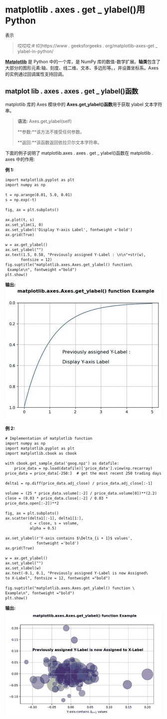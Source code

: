 # matplotlib . axes . get _ ylabel()用 Python

表示

> 哎哎哎:# t0]https://www . geeksforgeeks . org/matplotlib-axes-get _ ylabel-in-python/

**[Matplotlib](https://www.geeksforgeeks.org/python-introduction-matplotlib/)** 是 Python 中的一个库，是 NumPy 库的数值-数学扩展。**轴类**包含了大部分的图形元素:轴、刻度、线二维、文本、多边形等。，并设置坐标系。Axes 的实例通过回调属性支持回调。

## matplot lib . axes . axes . get _ ylabel()函数

matplotlib 库的 Axes 模块中的 **Axes.get_ylabel()函数**用于获取 ylabel 文本字符串。

> **语法:** Axes.get_ylabel(self)
> 
> **参数:**该方法不接受任何参数。
> 
> **返回:**该函数返回依拉贝尔文本字符串。

下面的例子说明了 matplotlib.axes . axes . get _ ylabel()函数在 matplotlib . axes 中的作用:

**例 1:**

```
import matplotlib.pyplot as plt
import numpy as np

t = np.arange(0.01, 5.0, 0.01)
s = np.exp(-t)

fig, ax = plt.subplots()

ax.plot(t, s)
ax.set_ylim(1, 0)
ax.set_ylabel('Display Y-axis Label', fontweight ='bold')
ax.grid(True)

w = ax.get_ylabel()
ax.set_ylabel("")
ax.text(1.5, 0.58, "Previously assigned Y-Label : \n\n"+str(w),
       fontsize = 12)
fig.suptitle("matplotlib.axes.Axes.get_ylabel() function\
 Example\n", fontweight ="bold")
plt.show()
```

**输出:**
![](img/bee082c170e2429f05c8576acae58aa2.png)

**例 2:**

```
# Implementation of matplotlib function
import numpy as np
import matplotlib.pyplot as plt
import matplotlib.cbook as cbook

with cbook.get_sample_data('goog.npz') as datafile:
    price_data = np.load(datafile)['price_data'].view(np.recarray)
price_data = price_data[-250:]  # get the most recent 250 trading days

delta1 = np.diff(price_data.adj_close) / price_data.adj_close[:-1]

volume = (25 * price_data.volume[:-2] / price_data.volume[0])**(2.2)
close = (0.03 * price_data.close[:-2] / 0.03 * price_data.open[:-2])**2

fig, ax = plt.subplots()
ax.scatter(delta1[:-1], delta1[1:], 
           c = close, s = volume, 
           alpha = 0.5)

ax.set_ylabel(r'Y-axis contains $\Delta_{i + 1}$ values',
              fontweight ='bold')
ax.grid(True)

w = ax.get_ylabel()
ax.set_ylabel("")
ax.set_xlabel(w)
ax.text(-0.1, 0.1, "Previously assigned Y-Label is now Assigned\
to X-Label", fontsize = 12, fontweight ="bold")

fig.suptitle("matplotlib.axes.Axes.get_ylabel() function \
Example\n", fontweight ="bold")
plt.show()
```

**输出:**
![](img/ede0a2a50751cf035befb823bb4453e7.png)